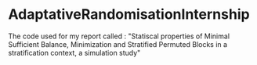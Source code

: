 # AdaptativeRandomisationInternship
The code used for my report called : "Statiscal properties of Minimal Sufficient Balance, Minimization and Stratified Permuted Blocks in a stratification context, a simulation study"
